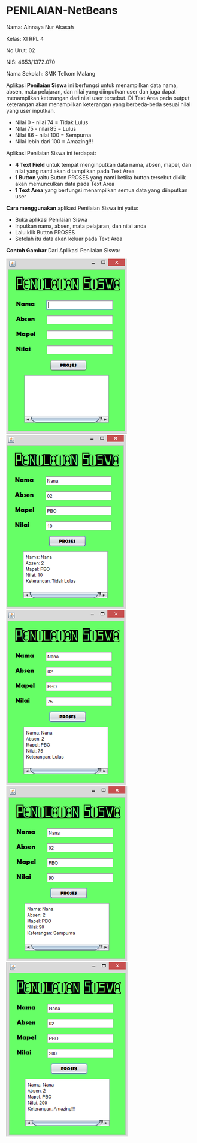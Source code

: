 # PENILAIAN-NetBeans
Nama: Ainnaya Nur Akasah

Kelas: XI RPL 4

No Urut: 02

NIS: 4653/1372.070

Nama Sekolah: SMK Telkom Malang

Aplikasi **Penilaian Siswa** ini berfungsi untuk menampilkan data nama, absen, mata pelajaran, dan nilai yang diinputkan user dan juga dapat menampilkan keterangan dari nilai user tersebut.
Di Text Area pada output keterangan akan menampilkan keterangan yang berbeda-beda sesuai nilai yang user inputkan.
  - Nilai 0 - nilai 74 = Tidak Lulus
  - Nilai 75 - nilai 85 = Lulus
  - Nilai 86 - nilai 100 = Sempurna
  - Nilai lebih dari 100 = Amazing!!!

Aplikasi Penilaian Siswa ini terdapat:
- **4 Text Field** untuk tempat menginputkan data nama, absen, mapel, dan nilai yang nanti akan ditampilkan pada Text Area
- **1 Button** yaitu Button PROSES yang nanti ketika button tersebut diklik akan memunculkan data pada Text Area
- **1 Text Area** yang berfungsi menampilkan semua data yang diinputkan user

**Cara menggunakan** aplikasi Penilaian Siswa ini yaitu:
- Buka aplikasi Penilaian Siswa
- Inputkan nama, absen, mata pelajaran, dan nilai anda
- Lalu klik Button PROSES
- Setelah itu data akan keluar pada Text Area

**Contoh Gambar** Dari Aplikasi Penilaian Siswa:

![penilaian 1](https://github.com/Ainnaya/PENILAIAN-NetBeans/blob/f9ab11259f706616c6d6b35ee341681d8d977c59/penilaian%201.png)
![penilaian 2](https://github.com/Ainnaya/PENILAIAN-NetBeans/blob/f9ab11259f706616c6d6b35ee341681d8d977c59/penilaian%202.png)
![penilaian 3](https://github.com/Ainnaya/PENILAIAN-NetBeans/blob/f9ab11259f706616c6d6b35ee341681d8d977c59/penilaian%203.png)
![penilaian 4](https://github.com/Ainnaya/PENILAIAN-NetBeans/blob/f9ab11259f706616c6d6b35ee341681d8d977c59/penilaian%204.png)
![penilaian 5](https://github.com/Ainnaya/PENILAIAN-NetBeans/blob/f9ab11259f706616c6d6b35ee341681d8d977c59/penilaian%205.png)
